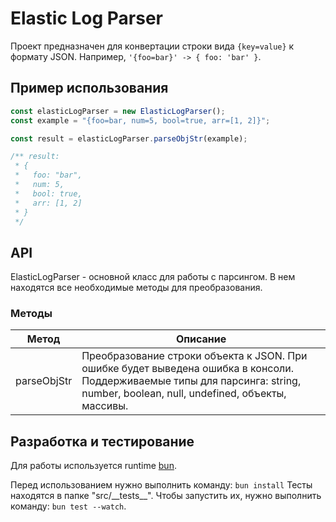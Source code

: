 # Elastic Log Parser

Проект предназначен для конвертации строки вида `{key=value}` к формату JSON.
Например, `'{foo=bar}' -> { foo: 'bar' }`.

## Пример использования

```javascript
const elasticLogParser = new ElasticLogParser();
const example = "{foo=bar, num=5, bool=true, arr=[1, 2]}";

const result = elasticLogParser.parseObjStr(example);

/** result:
 * {
 *   foo: "bar",
 *   num: 5,
 *   bool: true,
 *   arr: [1, 2]
 * }
 */
```

## API

ElasticLogParser - основной класс для работы с парсингом. В нем находятся все необходимые методы для преобразования.

### Методы

| Метод       | Описание                                                                                                                                                                        |
| ----------- | ------------------------------------------------------------------------------------------------------------------------------------------------------------------------------- |
| parseObjStr | Преобразование строки объекта к JSON. При ошибке будет выведена ошибка в консоли. Поддерживаемые типы для парсинга: string, number, boolean, null, undefined, объекты, массивы. |

## Разработка и тестирование

Для работы используется runtime [bun](https://bun.sh/docs).

Перед использованием нужно выполнить команду: `bun install`
Тесты находятся в папке "src/\_\_tests\_\_". Чтобы запустить их, нужно выполнить команду: `bun test --watch`.

